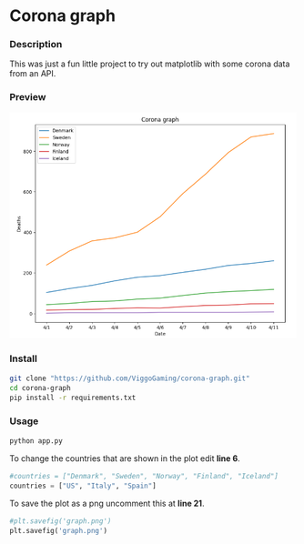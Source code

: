 # Corona graph 

### Description
This was just a fun little project to try out matplotlib with some corona data from an API.

### Preview

![corona-graph](preview.png)

### Install

```bash
git clone "https://github.com/ViggoGaming/corona-graph.git"
cd corona-graph
pip install -r requirements.txt
```

### Usage

```bash
python app.py
```

To change the countries that are shown in the plot edit **line 6**.
```python
#countries = ["Denmark", "Sweden", "Norway", "Finland", "Iceland"]
countries = ["US", "Italy", "Spain"]
```

To save the plot as a png uncomment this at **line 21**.
```python
#plt.savefig('graph.png')
plt.savefig('graph.png')
```